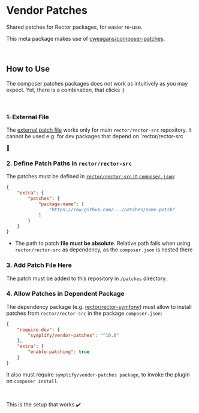 # Vendor Patches

Shared patches for Rector packages, for easier re-use.

This meta package makes use of [cweagans/composer-patches](https://github.com/cweagans/composer-patches).

<br>

## How to Use

The composer patches packages does not work as intuitively as you may expect. Yet, there is a combination, that clicks :)

<br>

### ~~1. External File~~

The [external patch file](https://github.com/cweagans/composer-patches#using-an-external-patch-file) works only for main `rector/rector-src` repository. It cannot be used e.g. for dev packages that depend on `rector/rector-src

:red_circle:

### 2. Define Patch Paths in `rector/rector-src`

The patches must be defined in [`rector/rector-src` in `composer.json`](https://github.com/rectorphp/rector-src/blob/0dd833b1e29ba665bbb3acad85a6359f701f2e18/composer.json#L154-L164):

```json
{
    "extra": {
        "patches": {
            "package-name": [
                "https://raw.github.com/.../patches/some.patch"
            ]
        }
    }
}
```

* The path to patch **file must be absolute**. Relative path fails when using `rector/rector-src` as dependency, as the `composer.json` is nested there

### 3. Add Patch File Here

The patch must be added to this repository in `/patches` directory.

### 4. Allow Patches in Dependent Package

The dependency package (e.g. [rector/rector-symfony](https://github.com/rectorphp/rector-symfony)) must allow to install patches from `rector/rector-src` in the package `composer.json`:

```json
{
    "require-dev": {
        "symplify/vendor-patches": "^10.0"
    },
    "extra": {
        "enable-patching": true
    }
}
```

It also must require `symplify/vendor-patches package`, to invoke the plugin on `composer install`.

<br>

This is the setup that works :heavy_check_mark:

